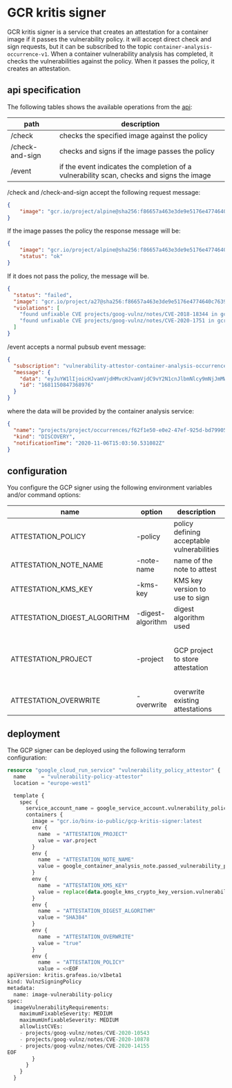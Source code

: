 # GCR kritis signer

GCR kritis signer is a service that creates an attestation for a container image if it passes the vulnerability policy. 
  it will accept direct check and sign requests, but it can be subscribed to the topic
  `container-analysis-occurrence-v1`. When a container vulnerability analysis has completed, it checks the vulnerabilities 
  against the policy. When it passes the policy, it creates an attestation.
  
## api specification
The following tables shows the available operations from the [api](./api-specification.yaml):

| path            | description               |
| --------------- | --------------------------|
| /check          | checks the specified image against the policy |
| /check-and-sign | checks and signs if the image passes the policy |
| /event          | if the event indicates the completion of a vulnerability scan, checks and signs the image |

    
/check and /check-and-sign accept the following request message:

```json
{ 
    "image": "gcr.io/project/alpine@sha256:f86657a463e3de9e5176e4774640c76399b2480634af97f45354f1553e372cc9",
}
```

If the image passes the policy the response message will be: 
```json
{
    "image": "gcr.io/project/alpine@sha256:f86657a463e3de9e5176e4774640c76399b2480634af97f45354f1553e372cc9",
    "status": "ok"
}
```
If it does not pass the policy, the message will be. 
```json
{
  "status": "failed",
  "image": "gcr.io/project/a27@sha256:f86657a463e3de9e5176e4774640c76399b2480634af97f45354f1553e372cc9",
  "violations": [
    "found unfixable CVE projects/goog-vulnz/notes/CVE-2018-18344 in gcr.io/..., which has severity MEDIUM exceeding max unfixable severity LOW",
    "found unfixable CVE projects/goog-vulnz/notes/CVE-2020-1751 in gcr.io/..., which has severity MEDIUM exceeding max unfixable severity LOW",
  ]
}
```
/event accepts a normal pubsub event message:

```json
{
  "subscription": "vulnerability-attestor-container-analysis-occurrences",
  "message": {
    "data": "eyJuYW1lIjoicHJvamVjdHMvcHJvamVjdC9vY2N1cnJlbmNlcy9mNjJmMWU1MC1lMGUyLTQ3ZWYtOTI1ZC1iZDc5OTA1YWI4MmQiLCJraW5kIjoiRElTQ09WRVJZIiwibm90aWZpY2F0aW9uVGltZSI6IjIwMjAtMTEtMDZUMTU6MDM6NTAuNTMxMDgyWiJ9",
    "id": "1681150847368976"
  }
}
```

where the data will be provided by the container analysis service:
```json
{
  "name": "projects/project/occurrences/f62f1e50-e0e2-47ef-925d-bd79905ab82d",
  "kind": "DISCOVERY",
  "notificationTime": "2020-11-06T15:03:50.531082Z"
}
```
## configuration
You configure the GCP signer using the following environment variables and/or command options:

| name                         | option            | description                                 | required |
| ---------------------------- | ----------------  | ------------------------------------------- | -------- |
| ATTESTATION\_POLICY           | -policy           | policy defining acceptable vulnerabilities  | yes |
| ATTESTATION\_NOTE\_NAME        | -note-name        | name of the note to attest                  | yes |
| ATTESTATION\_KMS\_KEY          | -kms-key          | KMS key version to use to sign              | yes |
| ATTESTATION\_DIGEST\_ALGORITHM | -digest-algorithm | digest algorithm used                       | yes |
| ATTESTATION\_PROJECT          | -project          | GCP project to store attestation            | no, default it uses the image project |
| ATTESTATION\_OVERWRITE        | -overwrite        |overwrite existing attestations              | no, default false | 
 
## deployment
The GCP signer can be deployed using the following terraform configuration:

```tf
resource "google_cloud_run_service" "vulnerability_policy_attestor" {
  name     = "vulnerability-policy-attestor"
  location = "europe-west1"

  template {
    spec {
      service_account_name = google_service_account.vulnerability_policy_attestor.email
      containers {
        image = "gcr.io/binx-io-public/gcp-kritis-signer:latest
        env {
          name  = "ATTESTATION_PROJECT"
          value = var.project
        }
        env {
          name  = "ATTESTATION_NOTE_NAME"
          value = google_container_analysis_note.passed_vulnerability_policy.id
        }
        env {
          name  = "ATTESTATION_KMS_KEY"
          value = replace(data.google_kms_crypto_key_version.vulnerability_policy_attestor.id, "///cloudkms.googleapis.com/[^/]*//", "")
        }
        env {
          name  = "ATTESTATION_DIGEST_ALGORITHM"
          value = "SHA384"
        }
        env {
          name  = "ATTESTATION_OVERWRITE"
          value = "true"
        }
        env {
          name  = "ATTESTATION_POLICY"
          value = <<EOF
apiVersion: kritis.grafeas.io/v1beta1
kind: VulnzSigningPolicy
metadata:
  name: image-vulnerability-policy
spec:
  imageVulnerabilityRequirements:
    maximumFixableSeverity: MEDIUM
    maximumUnfixableSeverity: MEDIUM
    allowlistCVEs:
    - projects/goog-vulnz/notes/CVE-2020-10543
    - projects/goog-vulnz/notes/CVE-2020-10878
    - projects/goog-vulnz/notes/CVE-2020-14155
EOF
        }
      }
    }
  }
```

